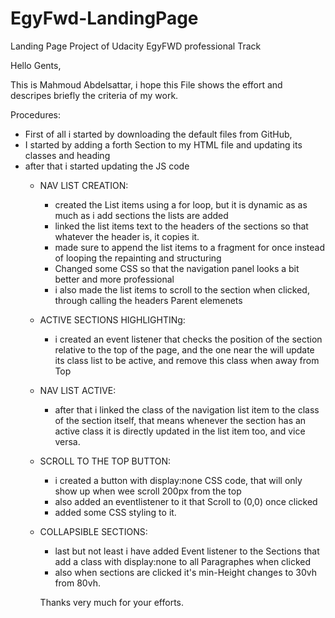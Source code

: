 # EgyFwd-LandingPage
Landing Page Project of Udacity EgyFWD professional Track

Hello Gents,

This is Mahmoud Abdelsattar, i hope this File shows the effort and descripes briefly the criteria of my work.

Procedures:
- First of all i started by downloading the default files from GitHub,
- I started by adding a forth Section to my HTML file and updating its classes and heading
- after that i started updating the JS code
  - NAV LIST CREATION:
    - created the List items using a for loop, but it is dynamic as as much as i add sections the lists are added
    - linked the list items text to the headers of the sections so that whatever the header is, it copies it.
    - made sure to append the list items to a fragment for once instead of looping the repainting and structuring
    - Changed some CSS so that the navigation panel looks a bit better and more professional
    - i also made the list items to scroll to the section when clicked, through calling the headers Parent elemenets
  - ACTIVE SECTIONS HIGHLIGHTINg:
    - i created an event listener that checks the position of the section relative to the top of the page, and the one near the 
       will update its class list to be active, and remove this class when away from Top
  - NAV LIST ACTIVE:
    - after that i linked the class of the navigation list item to the class of the section itself, that means whenever the 
      section has an active class it is directly updated in the list item too, and vice versa.
  - SCROLL TO THE TOP BUTTON:
    - i created a button with display:none CSS code, that will only show up when wee scroll 200px from the top
    - also added an eventlistener to it that Scroll to (0,0) once clicked
    - added some CSS styling to it.
  - COLLAPSIBLE SECTIONS:
    - last but not least i have added Event listener to the Sections that add a class with display:none to all Paragraphes when clicked
    - also when sections are clicked it's min-Height changes to 30vh from 80vh.


     Thanks very much for your efforts.
